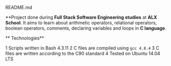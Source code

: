 README.md

**Project done during **Full Stack Software Engineering studies** at **ALX School**. It aims to learn about arithmetic operators, relational operators, boolean operators, comments, declaring variables and loops in **C language**.

** Technologies**

1 Scripts written in Bash 4.3.11
2 C files are compiled using `gcc 4.8.4`
3 C files are written according to the C90 standard
4 Tested on Ubuntu 14.04 LTS

